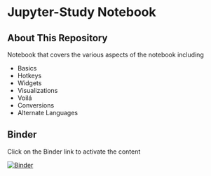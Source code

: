 # Jupyter-Study Notebook

## About This Repository

Notebook that covers the various aspects of the notebook including

* Basics
* Hotkeys
* Widgets
* Visualizations
* Voilá
* Conversions
* Alternate Languages

## Binder

Click on the Binder link to activate the content

[![Binder](https://mybinder.org/badge_logo.svg)](https://mybinder.org/v2/gh/dhinojosa/jupyter-study/master)
